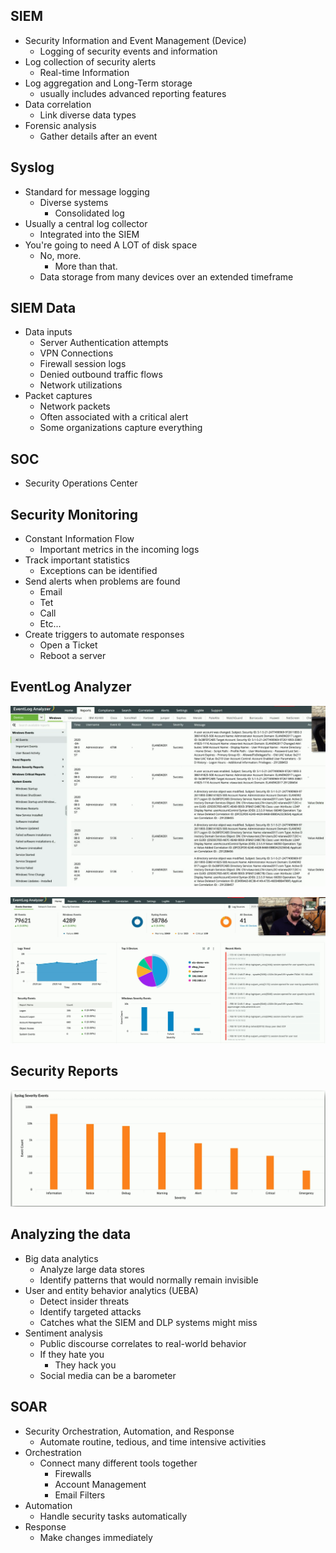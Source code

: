 ## SIEM
- Security Information and Event Management (Device)
	- Logging of security events and information
- Log collection of security alerts
	- Real-time Information
- Log aggregation and Long-Term storage
	- usually includes advanced reporting features
- Data correlation
	- Link diverse data types
- Forensic analysis
	- Gather details after an event

## Syslog
- Standard for message logging
	- Diverse systems
		- Consolidated log
- Usually a central log collector
	- Integrated into the SIEM
- You're going to need A LOT of disk space
	- No, more.
		- More than that.
	- Data storage from many devices over an extended timeframe

## SIEM Data
- Data inputs
	- Server Authentication attempts
	- VPN Connections
	- Firewall session logs
	- Denied outbound traffic flows
	- Network utilizations
- Packet captures
	- Network packets
	- Often associated with a critical alert
	- Some organizations capture everything

## SOC
- Security Operations Center

## Security Monitoring
- Constant Information Flow
	- Important metrics in the incoming logs
- Track important statistics
	- Exceptions can be identified
- Send alerts when problems are found
	- Email
	- Tet
	- Call
	- Etc...
- Create triggers to automate responses
	- Open a Ticket
	- Reboot a server

## EventLog Analyzer

![](Images/Pasted%20image%2020240320201522.png)

![](Images/Pasted%20image%2020240320201600.png)

## Security Reports

![](Images/Pasted%20image%2020240320201623.png)

## Analyzing the data
- Big data analytics
	- Analyze large data stores
	- Identify patterns that would normally remain invisible
- User and entity behavior analytics (UEBA)
	- Detect insider threats
	- Identify targeted attacks
	- Catches what the SIEM and DLP systems might miss
- Sentiment analysis
	- Public discourse correlates to real-world behavior
	- If they hate you
		- They hack you
	- Social media can be a barometer

## SOAR
- Security Orchestration, Automation, and Response
	- Automate routine, tedious, and time intensive activities
- Orchestration
	- Connect many different tools together
		- Firewalls
		- Account Management
		- Email Filters
- Automation
	- Handle security tasks automatically
- Response
	- Make changes immediately

